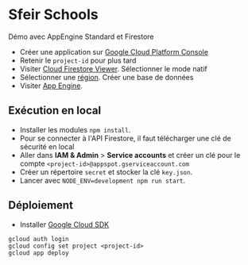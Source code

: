 # Sfeir Schools

Démo avec AppEngine Standard et Firestore

* Créer une application sur [Google Cloud Platform Console](https://console.cloud.google.com/)
* Retenir le `project-id` pour plus tard
* Visiter [Cloud Firestore Viewer](https://console.cloud.google.com/firestore). Sélectionner le mode natif
* Sélectionner une [région](https://cloud.google.com/firestore/docs/locations). Créer une base de données
* Visiter [App Engine](https://console.cloud.google.com/appengine).
 
## Exécution en local

* Installer les modules `npm install`.
* Pour se connecter à l'API Firestore, il faut télécharger une clé de sécurité en local
* Aller dans **IAM & Admin** > **Service accounts** et créer un clé pour le compte `<project-id>@appspot.gserviceaccount.com`
* Créer un répertoire `secret` et stocker la clé `key.json`.
* Lancer avec `NODE_ENV=development npm run start`.

## Déploiement


* Installer [Google Cloud SDK](https://cloud.google.com/sdk/)

```
gcloud auth login
gcloud config set project <project-id>
gcloud app deploy
```